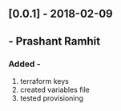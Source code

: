 ## [0.0.1] - 2018-02-09
## - Prashant Ramhit
### Added - 
1. terraform keys 
2. created variables file
3. tested provisioning

